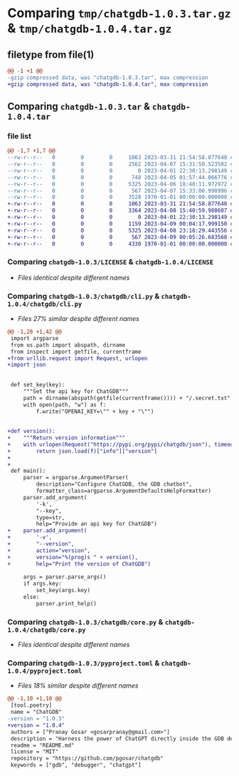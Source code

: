# Comparing `tmp/chatgdb-1.0.3.tar.gz` & `tmp/chatgdb-1.0.4.tar.gz`

## filetype from file(1)

```diff
@@ -1 +1 @@
-gzip compressed data, was "chatgdb-1.0.3.tar", max compression
+gzip compressed data, was "chatgdb-1.0.4.tar", max compression
```

## Comparing `chatgdb-1.0.3.tar` & `chatgdb-1.0.4.tar`

### file list

```diff
@@ -1,7 +1,7 @@
--rw-r--r--   0        0        0     1063 2023-03-31 21:54:58.877640 chatgdb-1.0.3/LICENSE
--rw-r--r--   0        0        0     2562 2023-04-07 15:31:50.523582 chatgdb-1.0.3/README.md
--rw-r--r--   0        0        0        0 2023-04-01 22:30:13.298149 chatgdb-1.0.3/chatgdb/__init__.py
--rw-r--r--   0        0        0      748 2023-04-05 01:57:44.066776 chatgdb-1.0.3/chatgdb/cli.py
--rw-r--r--   0        0        0     5325 2023-04-06 18:48:11.972972 chatgdb-1.0.3/chatgdb/core.py
--rw-r--r--   0        0        0      567 2023-04-07 15:33:00.998996 chatgdb-1.0.3/pyproject.toml
--rw-r--r--   0        0        0     3528 1970-01-01 00:00:00.000000 chatgdb-1.0.3/PKG-INFO
+-rw-r--r--   0        0        0     1063 2023-03-31 21:54:58.877640 chatgdb-1.0.4/LICENSE
+-rw-r--r--   0        0        0     3364 2023-04-08 15:40:59.988687 chatgdb-1.0.4/README.md
+-rw-r--r--   0        0        0        0 2023-04-01 22:30:13.298149 chatgdb-1.0.4/chatgdb/__init__.py
+-rw-r--r--   0        0        0     1159 2023-04-09 00:04:17.999150 chatgdb-1.0.4/chatgdb/cli.py
+-rw-r--r--   0        0        0     5325 2023-04-08 23:18:29.443556 chatgdb-1.0.4/chatgdb/core.py
+-rw-r--r--   0        0        0      567 2023-04-09 00:05:26.683568 chatgdb-1.0.4/pyproject.toml
+-rw-r--r--   0        0        0     4330 1970-01-01 00:00:00.000000 chatgdb-1.0.4/PKG-INFO
```

### Comparing `chatgdb-1.0.3/LICENSE` & `chatgdb-1.0.4/LICENSE`

 * *Files identical despite different names*

### Comparing `chatgdb-1.0.3/chatgdb/cli.py` & `chatgdb-1.0.4/chatgdb/cli.py`

 * *Files 27% similar despite different names*

```diff
@@ -1,28 +1,42 @@
 import argparse
 from os.path import abspath, dirname
 from inspect import getfile, currentframe
+from urllib.request import Request, urlopen
+import json
 
 
 def set_key(key):
     """Set the api key for ChatGDB"""
     path = dirname(abspath(getfile(currentframe()))) + "/.secret.txt"
     with open(path, "w") as f:
         f.write("OPENAI_KEY=\"" + key + "\"")
 
 
+def version():
+    """Return version information"""
+    with urlopen(Request("https://pypi.org/pypi/chatgdb/json"), timeout=10) as f:
+        return json.load(f)["info"]["version"]
+
+
 def main():
     parser = argparse.ArgumentParser(
         description="Configure ChatGDB, the GDB chatbot",
         formatter_class=argparse.ArgumentDefaultsHelpFormatter)
     parser.add_argument(
         '-k',
         "--key",
         type=str,
         help="Provide an api key for ChatGDB")
+    parser.add_argument(
+        '-v',
+        "--version",
+        action="version",
+        version="%(prog)s " + version(),
+        help="Print the version of ChatGDB")
 
     args = parser.parse_args()
     if args.key:
         set_key(args.key)
     else:
         parser.print_help()
```

### Comparing `chatgdb-1.0.3/chatgdb/core.py` & `chatgdb-1.0.4/chatgdb/core.py`

 * *Files identical despite different names*

### Comparing `chatgdb-1.0.3/pyproject.toml` & `chatgdb-1.0.4/pyproject.toml`

 * *Files 18% similar despite different names*

```diff
@@ -1,10 +1,10 @@
 [tool.poetry]
 name = "ChatGDB"
-version = "1.0.3"
+version = "1.0.4"
 authors = ["Pranay Gosar <gosarpranay@gmail.com>"]
 description = "Harness the power of ChatGPT directly inside the GDB debugger!"
 readme = "README.md"
 license = "MIT"
 repository = "https://github.com/pgosar/chatgdb"
 keywords = ["gdb", "debugger", "chatgpt"]
```

